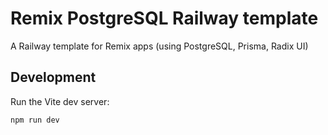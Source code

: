 # Remix PostgreSQL Railway template

A Railway template for Remix apps (using PostgreSQL, Prisma, Radix UI) 

## Development

Run the Vite dev server:

```shellscript
npm run dev
```
